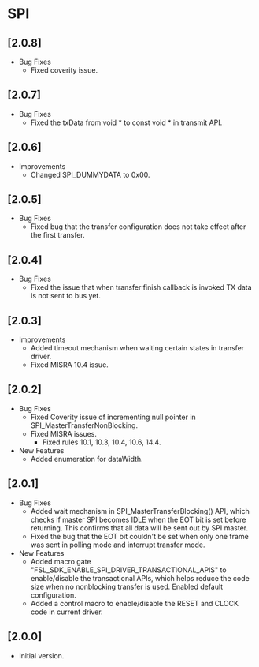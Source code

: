 # SPI

## [2.0.8]

- Bug Fixes
  - Fixed coverity issue.

## [2.0.7]

- Bug Fixes
  - Fixed the txData from void * to const void * in transmit API.

## [2.0.6]

- Improvements
  - Changed SPI_DUMMYDATA to 0x00.

## [2.0.5]

- Bug Fixes
  - Fixed bug that the transfer configuration does not take effect after the first transfer.

## [2.0.4]

- Bug Fixes
  - Fixed the issue that when transfer finish callback is invoked TX data is not sent to bus yet.

## [2.0.3]

- Improvements
  - Added timeout mechanism when waiting certain states in transfer driver.
  - Fixed MISRA 10.4 issue.

## [2.0.2]

- Bug Fixes
  - Fixed Coverity issue of incrementing null pointer in SPI_MasterTransferNonBlocking.
  - Fixed MISRA issues.
    - Fixed rules 10.1, 10.3, 10.4, 10.6, 14.4.
- New Features
  - Added enumeration for dataWidth.

## [2.0.1]

- Bug Fixes
  - Added wait mechanism in SPI_MasterTransferBlocking() API, which checks if master SPI becomes IDLE when
    the EOT bit is set before returning. This confirms that all data will be sent out by SPI master.
  - Fixed the bug that the EOT bit couldn't be set when only one frame was sent in polling mode and interrupt
    transfer mode.
- New Features
  - Added macro gate "FSL_SDK_ENABLE_SPI_DRIVER_TRANSACTIONAL_APIS" to enable/disable the transactional APIs,
    which helps reduce the code size when no nonblocking transfer is used. Enabled default configuration.
  - Added a control macro to enable/disable the RESET and CLOCK code in current driver.

## [2.0.0]

- Initial version.
